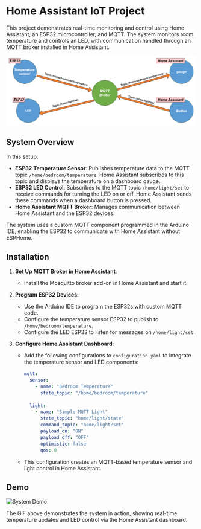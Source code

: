 
# Home Assistant IoT Project

This project demonstrates real-time monitoring and control using Home Assistant, an ESP32 microcontroller, and MQTT. 
The system monitors room temperature and controls an LED, with communication handled through an MQTT broker installed in Home Assistant.

![System Diagram](System.png)  <!-- System image placeholder -->

## System Overview

In this setup:
- **ESP32 Temperature Sensor**: Publishes temperature data to the MQTT topic `/home/bedroom/temperature`. 
  Home Assistant subscribes to this topic and displays the temperature on a dashboard gauge.
- **ESP32 LED Control**: Subscribes to the MQTT topic `/home/light/set` to receive commands for turning the LED on or off. 
  Home Assistant sends these commands when a dashboard button is pressed.
- **Home Assistant MQTT Broker**: Manages communication between Home Assistant and the ESP32 devices.

The system uses a custom MQTT component programmed in the Arduino IDE, enabling the ESP32 to communicate with Home Assistant without ESPHome.

## Installation

1. **Set Up MQTT Broker in Home Assistant**:
   - Install the Mosquitto broker add-on in Home Assistant and start it.

2. **Program ESP32 Devices**:
   - Use the Arduino IDE to program the ESP32s with custom MQTT code.
   - Configure the temperature sensor ESP32 to publish to `/home/bedroom/temperature`.
   - Configure the LED ESP32 to listen for messages on `/home/light/set`.

3. **Configure Home Assistant Dashboard**:
   - Add the following configurations to `configuration.yaml` to integrate the temperature sensor and LED components:

     ```yaml
     mqtt:
       sensor:
         - name: "Bedroom Temperature"
           state_topic: "/home/bedroom/temperature"
          
       light:
         - name: "Simple MQTT Light"
           state_topic: "home/light/state"
           command_topic: "home/light/set"
           payload_on: "ON"
           payload_off: "OFF"
           optimistic: false
           qos: 0
     ```

   - This configuration creates an MQTT-based temperature sensor and light control in Home Assistant.

## Demo

![System Demo](Demo.gif)  <!-- Demo GIF placeholder -->

The GIF above demonstrates the system in action, showing real-time temperature updates and LED control via the Home Assistant dashboard.

